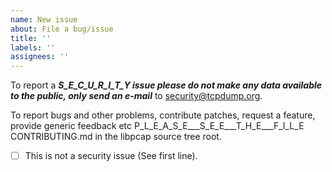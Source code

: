 ```yaml
---
name: New issue
about: File a bug/issue
title: ''
labels: ''
assignees: ''
---
```


To report a ***S_E_C_U_R_I_T_Y issue please do not make any data available to the public, only send an e-mail*** to security@tcpdump.org.

To report bugs and other problems, contribute patches, request a
feature, provide generic feedback etc
P_L_E_A_S_E___S_E_E___T_H_E___F_I_L_E   CONTRIBUTING.md
in the libpcap source tree root.

- [ ] This is not a security issue (See first line).
